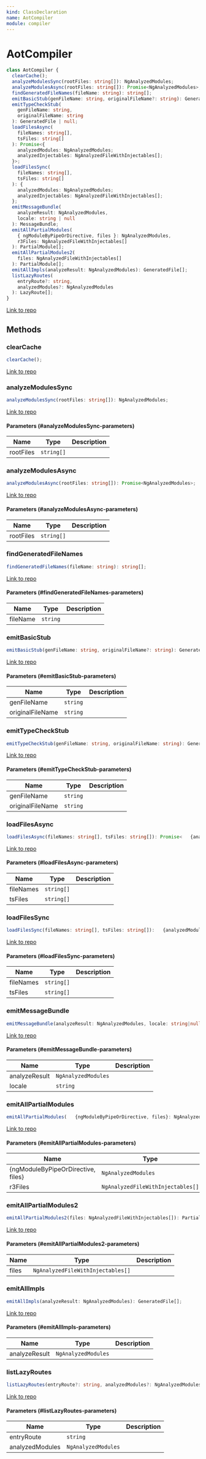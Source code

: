 ```yaml
---
kind: ClassDeclaration
name: AotCompiler
module: compiler
---
```


# AotCompiler

```ts
class AotCompiler {
  clearCache();
  analyzeModulesSync(rootFiles: string[]): NgAnalyzedModules;
  analyzeModulesAsync(rootFiles: string[]): Promise<NgAnalyzedModules>;
  findGeneratedFileNames(fileName: string): string[];
  emitBasicStub(genFileName: string, originalFileName?: string): GeneratedFile;
  emitTypeCheckStub(
    genFileName: string,
    originalFileName: string
  ): GeneratedFile | null;
  loadFilesAsync(
    fileNames: string[],
    tsFiles: string[]
  ): Promise<{
    analyzedModules: NgAnalyzedModules;
    analyzedInjectables: NgAnalyzedFileWithInjectables[];
  }>;
  loadFilesSync(
    fileNames: string[],
    tsFiles: string[]
  ): {
    analyzedModules: NgAnalyzedModules;
    analyzedInjectables: NgAnalyzedFileWithInjectables[];
  };
  emitMessageBundle(
    analyzeResult: NgAnalyzedModules,
    locale: string | null
  ): MessageBundle;
  emitAllPartialModules(
    { ngModuleByPipeOrDirective, files }: NgAnalyzedModules,
    r3Files: NgAnalyzedFileWithInjectables[]
  ): PartialModule[];
  emitAllPartialModules2(
    files: NgAnalyzedFileWithInjectables[]
  ): PartialModule[];
  emitAllImpls(analyzeResult: NgAnalyzedModules): GeneratedFile[];
  listLazyRoutes(
    entryRoute?: string,
    analyzedModules?: NgAnalyzedModules
  ): LazyRoute[];
}
```

[Link to repo](https://github.com/timdeschryver/angular/blob/master/packages/compiler/src/aot/compiler.ts#L55-L769)

## Methods

### clearCache

```ts
clearCache();
```

[Link to repo](https://github.com/timdeschryver/angular/blob/master/packages/compiler/src/aot/compiler.ts#L71-L73)

### analyzeModulesSync

```ts
analyzeModulesSync(rootFiles: string[]): NgAnalyzedModules;
```

[Link to repo](https://github.com/timdeschryver/angular/blob/master/packages/compiler/src/aot/compiler.ts#L75-L82)

#### Parameters (#analyzeModulesSync-parameters)

| Name      | Type       | Description |
| --------- | ---------- | ----------- |
| rootFiles | `string[]` |             |

### analyzeModulesAsync

```ts
analyzeModulesAsync(rootFiles: string[]): Promise<NgAnalyzedModules>;
```

[Link to repo](https://github.com/timdeschryver/angular/blob/master/packages/compiler/src/aot/compiler.ts#L84-L92)

#### Parameters (#analyzeModulesAsync-parameters)

| Name      | Type       | Description |
| --------- | ---------- | ----------- |
| rootFiles | `string[]` |             |

### findGeneratedFileNames

```ts
findGeneratedFileNames(fileName: string): string[];
```

[Link to repo](https://github.com/timdeschryver/angular/blob/master/packages/compiler/src/aot/compiler.ts#L114-L151)

#### Parameters (#findGeneratedFileNames-parameters)

| Name     | Type     | Description |
| -------- | -------- | ----------- |
| fileName | `string` |             |

### emitBasicStub

```ts
emitBasicStub(genFileName: string, originalFileName?: string): GeneratedFile;
```

[Link to repo](https://github.com/timdeschryver/angular/blob/master/packages/compiler/src/aot/compiler.ts#L153-L186)

#### Parameters (#emitBasicStub-parameters)

| Name             | Type     | Description |
| ---------------- | -------- | ----------- |
| genFileName      | `string` |             |
| originalFileName | `string` |             |

### emitTypeCheckStub

```ts
emitTypeCheckStub(genFileName: string, originalFileName: string): GeneratedFile|null;
```

[Link to repo](https://github.com/timdeschryver/angular/blob/master/packages/compiler/src/aot/compiler.ts#L188-L197)

#### Parameters (#emitTypeCheckStub-parameters)

| Name             | Type     | Description |
| ---------------- | -------- | ----------- |
| genFileName      | `string` |             |
| originalFileName | `string` |             |

### loadFilesAsync

```ts
loadFilesAsync(fileNames: string[], tsFiles: string[]): Promise<   {analyzedModules: NgAnalyzedModules, analyzedInjectables: NgAnalyzedFileWithInjectables[]}>;
```

[Link to repo](https://github.com/timdeschryver/angular/blob/master/packages/compiler/src/aot/compiler.ts#L199-L213)

#### Parameters (#loadFilesAsync-parameters)

| Name      | Type       | Description |
| --------- | ---------- | ----------- |
| fileNames | `string[]` |             |
| tsFiles   | `string[]` |             |

### loadFilesSync

```ts
loadFilesSync(fileNames: string[], tsFiles: string[]):   {analyzedModules: NgAnalyzedModules, analyzedInjectables: NgAnalyzedFileWithInjectables[]};
```

[Link to repo](https://github.com/timdeschryver/angular/blob/master/packages/compiler/src/aot/compiler.ts#L215-L227)

#### Parameters (#loadFilesSync-parameters)

| Name      | Type       | Description |
| --------- | ---------- | ----------- |
| fileNames | `string[]` |             |
| tsFiles   | `string[]` |             |

### emitMessageBundle

```ts
emitMessageBundle(analyzeResult: NgAnalyzedModules, locale: string|null): MessageBundle;
```

[Link to repo](https://github.com/timdeschryver/angular/blob/master/packages/compiler/src/aot/compiler.ts#L311-L342)

#### Parameters (#emitMessageBundle-parameters)

| Name          | Type                | Description |
| ------------- | ------------------- | ----------- |
| analyzeResult | `NgAnalyzedModules` |             |
| locale        | `string`            |             |

### emitAllPartialModules

```ts
emitAllPartialModules(   {ngModuleByPipeOrDirective, files}: NgAnalyzedModules,   r3Files: NgAnalyzedFileWithInjectables[]): PartialModule[];
```

[Link to repo](https://github.com/timdeschryver/angular/blob/master/packages/compiler/src/aot/compiler.ts#L344-L369)

#### Parameters (#emitAllPartialModules-parameters)

| Name                               | Type                              | Description |
| ---------------------------------- | --------------------------------- | ----------- |
| {ngModuleByPipeOrDirective, files} | `NgAnalyzedModules`               |             |
| r3Files                            | `NgAnalyzedFileWithInjectables[]` |             |

### emitAllPartialModules2

```ts
emitAllPartialModules2(files: NgAnalyzedFileWithInjectables[]): PartialModule[];
```

[Link to repo](https://github.com/timdeschryver/angular/blob/master/packages/compiler/src/aot/compiler.ts#L445-L451)

#### Parameters (#emitAllPartialModules2-parameters)

| Name  | Type                              | Description |
| ----- | --------------------------------- | ----------- |
| files | `NgAnalyzedFileWithInjectables[]` |             |

### emitAllImpls

```ts
emitAllImpls(analyzeResult: NgAnalyzedModules): GeneratedFile[];
```

[Link to repo](https://github.com/timdeschryver/angular/blob/master/packages/compiler/src/aot/compiler.ts#L465-L472)

#### Parameters (#emitAllImpls-parameters)

| Name          | Type                | Description |
| ------------- | ------------------- | ----------- |
| analyzeResult | `NgAnalyzedModules` |             |

### listLazyRoutes

```ts
listLazyRoutes(entryRoute?: string, analyzedModules?: NgAnalyzedModules): LazyRoute[];
```

[Link to repo](https://github.com/timdeschryver/angular/blob/master/packages/compiler/src/aot/compiler.ts#L733-L768)

#### Parameters (#listLazyRoutes-parameters)

| Name            | Type                | Description |
| --------------- | ------------------- | ----------- |
| entryRoute      | `string`            |             |
| analyzedModules | `NgAnalyzedModules` |             |
